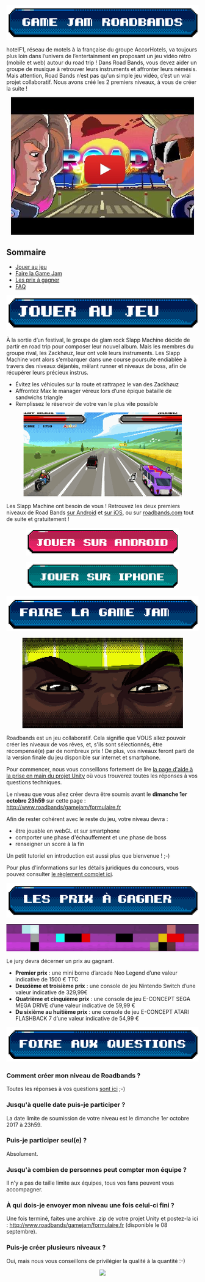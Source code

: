 <p align="center">
    <img src="images/titre.png">
</p>

hotelF1, réseau de motels à la française du groupe AccorHotels, va toujours plus loin dans l’univers de l’entertainment en proposant un jeu vidéo rétro (mobile et web) autour du road trip ! Dans Road Bands, vous devez aider un groupe de musique à retrouver leurs instruments et affronter leurs némésis. Mais attention, Road Bands n’est pas qu'un simple jeu vidéo, c’est un vrai projet collaboratif. Nous avons créé les 2 premiers niveaux, à vous de créer la suite !

<p align="center">
    <a target="_blank" href="http://www.youtube.com/watch?feature=player_embedded&v=35mA3UNQ-yk"><img src="images/youtube.jpg" alt="Video Road Bands"/></a>
</p>

## Sommaire

- [Jouer au jeu](#jouer-au-jeu)
- [Faire la Game Jam](#faire-la-game-jam)
- [Les prix à gagner](#les-prix)
- [FAQ](#faq)

<p align="center">
    <a name="jouer-au-jeu">
        <img src="images/titre1.png">
    </a>
</p>

À la sortie d’un festival, le groupe de glam rock Slapp Machine décide de partir en road trip pour composer leur nouvel album. Mais les membres du groupe rival, les Zackhøuz, leur ont volé leurs instruments. Les Slapp Machine vont alors s’embarquer dans une course poursuite endiablée à travers des niveaux déjantés, mêlant runner et niveaux de boss, afin de récupérer leurs précieux instrus.

* Évitez les véhicules sur la route et rattrapez le van des Zackhøuz
* Affrontez Max le manager véreux lors d’une épique bataille de sandwichs triangle
* Remplissez le réservoir de votre van le plus vite possible

<p align="center">
    <img src="images/gameplay.gif">
</p>

Les Slapp Machine ont besoin de vous ! Retrouvez les deux premiers niveaux de Road Bands [sur Android](https://play.google.com/store/apps/details?id=fr.hf1.roadband) et [sur iOS](https://itunes.apple.com/app/id1256521725), ou sur [roadbands.com](http://www.roadbands.com) tout de suite et gratuitement !

<p align="center">
    <a target="_blank" href="https://play.google.com/store/apps/details?id=fr.hf1.roadband"><img src="images/android.png" alt="Android"/></a>
</p>

<p align="center">
    <a target="_blank" href="https://itunes.apple.com/app/id1256521725"><img src="images/iphone.png" alt="iPhone"/></a>
</p>

<p align="center">
    <a name="faire-la-game-jam">
        <img src="images/titre2.png">
    </a>
</p>

<p align="center">
    <img src="images/intro.gif">
</p>

Roadbands est un jeu collaboratif. Cela signifie que VOUS allez pouvoir créer les niveaux de vos rêves, et, s'ils sont sélectionnés, être récompensé(e) par de nombreux prix ! De plus, vos niveaux feront parti de la version finale du jeu disponible sur internet et smartphone.

Pour commencer, nous vous conseillons fortement de lire [la page d'aide à la prise en main du projet Unity](https://github.com/ROADBANDS/GAMEJAM/blob/master/Tuto.md) où vous trouverez toutes les réponses à vos questions techniques.

Le niveau que vous allez créer devra être soumis avant le **dimanche 1er octobre 23h59** sur cette page : http://www.roadbands/gamejam/formulaire.fr

Afin de rester cohérent avec le reste du jeu, votre niveau devra :
- être jouable en webGL et sur smartphone
- comporter une phase d'échauffement et une phase de boss
- renseigner un score à la fin

Un petit tutoriel en introduction est aussi plus que bienvenue ! ;-)

Pour plus d'informations sur les détails juridiques du concours, vous pouvez consulter [le règlement complet ici](https://github.com/ROADBANDS/GAMEJAM/blob/master/reglement-de-concours.pdf).

<a name="les-prix"></a>
<p align="center">
    <img src="images/titre3.png">
</p>

<p align="center">
    <img src="images/prix.gif">
</p>

Le jury devra décerner un prix au gagnant.

- **Premier prix** : une mini borne d’arcade Neo Legend d’une valeur indicative de 1500 € TTC
- **Deuxième et troisième prix** : une console de jeu Nintendo Switch d’une valeur indicative de 329,99€
- **Quatrième et cinquième prix** : une console de jeu  E-CONCEPT SEGA MEGA DRIVE d’une valeur indicative de 59,99 €
- **Du sixième au huitième prix** : une console de jeu E-CONCEPT ATARI FLASHBACK 7 d’une valeur indicative de 54,99 €

<a name="faq"></a>
<p align="center">
    <img src="images/titre4.png">
</p>

### Comment créer mon niveau de Roadbands ?
Toutes les réponses à vos questions [sont ici](https://github.com/ROADBANDS/GAMEJAM/blob/master/Tuto.md) ;-)

### Jusqu'à quelle date puis-je participer ?
La date limite de soumission de votre niveau est le dimanche 1er octobre 2017 à 23h59.

### Puis-je participer seul(e) ?
Absolument. 

### Jusqu'à combien de personnes peut compter mon équipe ?
Il n'y a pas de taille limite aux équipes, tous vos fans peuvent vous accompagner.

### À qui dois-je envoyer mon niveau une fois celui-ci fini ?
Une fois terminé, faites une archive .zip de votre projet Unity et postez-la ici : http://www.roadbands/gamejam/formulaire.fr (disponible le 08 septembre). 

### Puis-je créer plusieurs niveaux ?
Oui, mais nous vous conseillons de privilégier la qualité à la quantité :-)



<p align="center">
    <img src="https://user-images.githubusercontent.com/29977168/28116277-c23a7cce-6708-11e7-927c-5a6bd911da85.png"
         style="width: 200; height:auto;"
    >
</p>